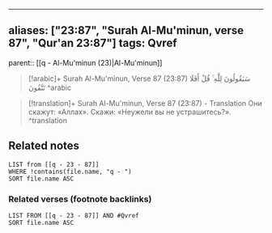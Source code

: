 
---
aliases: ["23:87", "Surah Al-Mu'minun, verse 87", "Qur'an 23:87"]
tags: Qvref
---

parent:: [[q - Al-Mu'minun (23)|Al-Mu'minun]]

> [!arabic]+ Surah Al-Mu'minun, Verse 87 (23:87)
> <span class="quran-arabic">سَيَقُولُونَ لِلَّهِ ۚ قُلْ أَفَلَا تَتَّقُونَ</span>
^arabic

> [!translation]+ Surah Al-Mu'minun, Verse 87 (23:87) - Translation
> Они скажут: «Аллах». Скажи: «Неужели вы не устрашитесь?».
^translation



## Related notes
```dataview
LIST from [[q - 23 - 87]]
WHERE !contains(file.name, "q - ")
SORT file.name ASC
```

### Related verses (footnote backlinks)
```dataview
LIST FROM [[q - 23 - 87]] AND #Qvref
SORT file.name ASC
```

